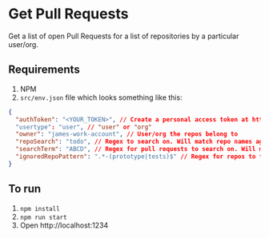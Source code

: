# Get Pull Requests

Get a list of open Pull Requests for a list of repositories by a particular user/org.

## Requirements

1. NPM
2. `src/env.json` file which looks something like this:

```json
{
  "authToken": "<YOUR_TOKEN>", // Create a personal access token at https://github.com/settings/tokens/new?scopes=repo
  "usertype": "user", // "user" or "org"
  "owner": "james-work-account", // User/org the repos belong to
  "repoSearch": "todo", // Regex to search on. Will match repo names against this search term
  "searchTerm": "ABCD", // Regex for pull requests to search on. Will match pull requests which contain this text - OPTIONAL
  "ignoredRepoPattern": ".*-(prototype|tests)$" // Regex for repos to filter out - OPTIONAL
}
```

## To run

1. `npm install`
2. `npm run start`
3. Open http://localhost:1234
